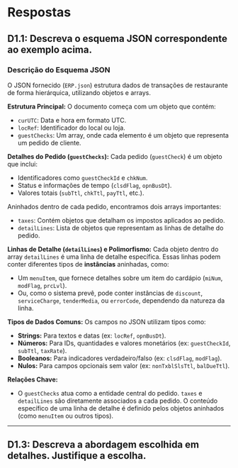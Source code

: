 # Respostas 

## D1.1: Descreva o esquema JSON correspondente ao exemplo acima.

### **Descrição do Esquema JSON**

O JSON fornecido (`ERP.json`) estrutura dados de transações de restaurante de forma hierárquica, utilizando objetos e arrays.

**Estrutura Principal:**
O documento começa com um objeto que contém:
* `curUTC`: Data e hora em formato UTC.
* `locRef`: Identificador do local ou loja.
* `guestChecks`: Um array, onde cada elemento é um objeto que representa um pedido de cliente.

**Detalhes do Pedido (`guestChecks`):**
Cada pedido (`guestCheck`) é um objeto que inclui:
* Identificadores como `guestCheckId` e `chkNum`.
* Status e informações de tempo (`clsdFlag`, `opnBusDt`).
* Valores totais (`subTtl`, `chkTtl`, `payTtl`, etc.).

Aninhados dentro de cada pedido, encontramos dois arrays importantes:
* `taxes`: Contém objetos que detalham os impostos aplicados ao pedido.
* `detailLines`: Lista de objetos que representam as linhas de detalhe do pedido.

**Linhas de Detalhe (`detailLines`) e Polimorfismo:**
Cada objeto dentro do array `detailLines` é uma linha de detalhe específica. Essas linhas podem conter diferentes tipos de **instâncias** aninhadas, como:
* Um `menuItem`, que fornece detalhes sobre um item do cardápio (`miNum`, `modFlag`, `prcLvl`).
* Ou, como o sistema prevê, pode conter instâncias de `discount`, `serviceCharge`, `tenderMedia`, ou `errorCode`, dependendo da natureza da linha.

**Tipos de Dados Comuns:**
Os campos no JSON utilizam tipos como:
* **Strings:** Para textos e datas (ex: `locRef`, `opnBusDt`).
* **Números:** Para IDs, quantidades e valores monetários (ex: `guestCheckId`, `subTtl`, `taxRate`).
* **Booleanos:** Para indicadores verdadeiro/falso (ex: `clsdFlag`, `modFlag`).
* **Nulos:** Para campos opcionais sem valor (ex: `nonTxblSlsTtl`, `balDueTtl`).

**Relações Chave:**
* O `guestChecks` atua como a entidade central do pedido. `taxes` e `detailLines` são diretamente associados a cada pedido. O conteúdo específico de uma linha de detalhe é definido pelos objetos aninhados (como `menuItem` ou outros tipos). 
---  
## D1.3: Descreva a abordagem escolhida em detalhes. Justifique a escolha.
